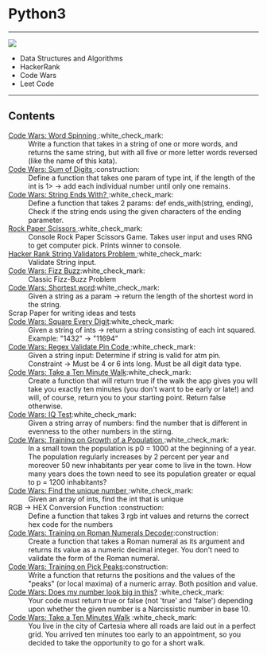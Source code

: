 # Python3
<hr/>
<img src="https://www.codewars.com/users/ChristianGobin/badges/large"/>
<ul>
  <li>Data Structures and Algorithms </li>
  <li>HackerRank</li>
  <li>Code Wars</li>
  <li>Leet Code</li>
</ul>
<hr/>
<h2>
  Contents
</h2>
<dl>
  <dt>
    <a href="https://www.codewars.com/kata/5264d2b162488dc400000001/train/python"> Code Wars: Word Spinning </a>:white_check_mark:
  </dt>
  <dd>
    Write a function that takes in a string of one or more words, and returns the same string, but with all five or more letter words reversed (like the
    name of this kata).
  </dd>
  <dt>
    <a href="https://www.codewars.com/kata/541c8630095125aba6000c00/train/python"> Code Wars: Sum of Digits </a>:construction:
  </dt>
  <dd>
    Define a function that takes one param of type int, if the length of the int is 1> -> add each individual number until only one remains.
  </dd>
  <dt>
    <a href="https://www.codewars.com/kata/51f2d1cafc9c0f745c00037d/train/python"> Code Wars: String Ends With? </a>:white_check_mark:
  </dt>
  <dd>
    Define a function that takes 2 params: def ends_with(string, ending), Check if the string ends using the given characters of the ending parameter.
  </dd>
  <dt>
    <a href="https://github.com/ChristianGobin/python_3/blob/master/rockpaperscissors.py"> Rock Paper Scissors </a>:white_check_mark: </dt>
  </dt>
  <dd>
    Console Rock Paper Scissors Game. Takes user input and uses RNG to get computer pick. Prints winner to console.
  </dd>
  <dt>
    <a href="https://www.hackerrank.com/challenges/string-validators/problem"> 
      Hacker Rank String Validators Problem 
    </a>:white_check_mark:
    <dd>
      Validate String input.
    </dd>
  </dt>
  <dt>
    <a href="https://www.codewars.com/kata/5300901726d12b80e8000498/train/python">Code Wars: Fizz Buzz</a>:white_check_mark:
  </dt>
  <dd>
      Classic Fizz-Buzz Problem
  </dd>
  <dt>
    <a href="https://www.codewars.com/kata/57cebe1dc6fdc20c57000ac9/train/python">Code Wars: Shortest word</a>:white_check_mark:
  </dt>
  <dd>
      Given a string as a param -> return the length of the shortest word in the string.
  </dd>
  <dt>
    Scrap Paper for writing ideas and tests
  </dt>
  <dt>
    <a href="https://www.codewars.com/kata/546e2562b03326a88e000020/train/python">Code Wars: Square Every Digit</a>:white_check_mark:
  </dt>
  <dd>
    Given a string of ints -> return a string consisting of each int squared. <br/>
    Example: "1432" -> "11694"
  </dd>
  <dt>
    <a href="https://www.codewars.com/kata/55f8a9c06c018a0d6e000132/train/python"> Code Wars: Regex Validate Pin Code </a>:white_check_mark:
  </dt>
  <dd>
    Given a string input: Determine if string is valid for atm pin. <br/>
    Constraint -> Must be 4 or 6 ints long. Must be all digit data type.
  </dd>
  <dt>
    <a href="https://www.codewars.com/kata/54da539698b8a2ad76000228/train/python">Code Wars: Take a Ten Minute Walk</a>:white_check_mark:
  </dt>
  <dd>
    Create a function that will return true if the walk the app gives you will take you exactly ten minutes (you don't want to be early or late!) and
    will, of course, return you to your starting point. Return false otherwise.
  </dd>
  <dt>
    <a href="https://www.codewars.com/kata/552c028c030765286c00007d/train/python">Code Wars: IQ Test</a>:white_check_mark:
  </dt>
  <dd>
    Given a string array of numbers: find the number that is different in evenness to the other numbers in the stirng.
  </dd>
  <dt>
    <a href ="https://www.codewars.com/kata/563b662a59afc2b5120000c6/train/python"> Code Wars: Training on Growth of a Population </a>:white_check_mark:
  </dt>
  <dd>
    In a small town the population is p0 = 1000 at the beginning of a year. The population regularly increases by 2 percent per year and moreover 50 new
    inhabitants per year come to live in the town. How many years does the town need to see its population greater or equal to p = 1200 inhabitants?
  </dd>
  <dt>
    <a href="https://www.codewars.com/kata/585d7d5adb20cf33cb000235/train/python">Code Wars: Find the unique number </a>:white_check_mark:
  </dt>
  <dd>
    Given an array of ints, find the int that is unique
  </dd>
  <dt>
  RGB -> HEX Conversion Function
  :construction:
  </dt>
  <dd>
     Define a function that takes 3 rgb int values and returns the correct hex code for the numbers
  </dd>
  <dt>
    <a href="https://www.codewars.com/kata/51b6249c4612257ac0000005/train/python">Code Wars: Training on Roman Numerals Decoder</a>:construction:
  </dt>
  <dd>
    Create a function that takes a Roman numeral as its argument and returns its value as a numeric decimal integer. You don't need to validate the form
    of the Roman numeral.
  </dd>
  <dt>
    <a href="https://www.codewars.com/kata/5279f6fe5ab7f447890006a7/train/python">Code Wars: Training on Pick Peaks</a>:construction:
  </dt>
  <dd>
    Write a function that returns the positions and the values of the "peaks" (or local maxima) of a numeric array. Both position and value.
  </dd>
  <dt>
    <a href="https://www.codewars.com/kata/5287e858c6b5a9678200083c/train/python">Code Wars: Does my number look big in this?</a> :white_check_mark:
  </dt>
  <dd>
    Your code must return true or false (not 'true' and 'false') depending upon whether the given number is a Narcissistic number in base 10. 
  </dd>
    <dt>
    <a href="https://www.codewars.com/kata/54da539698b8a2ad76000228/train/python">Code Wars: Take a Ten Minutes Walk</a> :white_check_mark:
  </dt>
  <dd>
    You live in the city of Cartesia where all roads are laid out in a perfect grid. You arrived ten minutes too early to an appointment, so you decided
    to take the opportunity to go for a short walk.
  </dd>
</dl>
